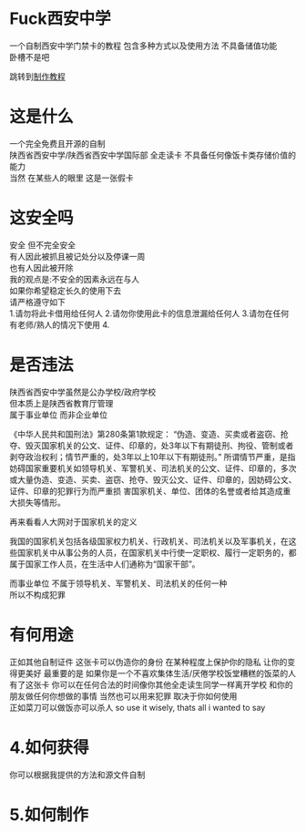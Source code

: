 # Fuck西安中学
一个自制西安中学门禁卡的教程 包含多种方式以及使用方法 不具备储值功能  
  卧槽不是吧

跳转到[制作教程](/how-to-make.md)

# 这是什么
一个完全免费且开源的自制  
陕西省西安中学/陕西省西安中学国际部 全走读卡 
不具备任何像饭卡类存储价值的能力  
当然 在某些人的眼里 这是一张假卡

# 这安全吗
安全 但不完全安全  
有人因此被抓且被记处分以及停课一周  
也有人因此被开除  
我的观点是:不安全的因素永远在与人  
如果你希望稳定长久的使用下去  
请严格遵守如下  
1.请勿将此卡借用给任何人
2.请勿你使用此卡的信息泄漏给任何人
3.请勿在任何有老师/熟人的情况下使用
4.

# 是否违法
陕西省西安中学虽然是公办学校/政府学校  
但本质上是陕西省教育厅管理  
属于事业单位 而非企业单位  
  
  《中华人民共和国刑法》第280条第1款规定：
    “伪造、变造、买卖或者盗窃、抢夺、毁灭国家机关的公文、证件、印章的，处3年以下有期徒刑、拘役、管制或者剥夺政治权利；情节严重的，处3年以上10年以下有期徒刑。”
      所谓情节严重，是指妨碍国家重要机关如领导机关、军警机关、司法机关的公文、证件、印章的，多次或大量伪造、变造、买卖、盗窃、抢夺、毁灭公文、证件、印章的，因妨碍公文、证件、印章的犯罪行为而严重损   害国家机关、单位、团体的名誉或者给其造成重大损失等情形。  

再来看看人大网对于国家机关的定义  

  我国的国家机关包括各级国家权力机关、行政机关、司法机关以及军事机关，在这些国家机关中从事公务的人员，在国家机关中行使一定职权、履行一定职务的，都属于国家工作人员，在生活中人们通称为“国家干部”。

而事业单位 不属于领导机关、军警机关、司法机关的任何一种  
所以不构成犯罪


# 有何用途
正如其他自制证件 这张卡可以伪造你的身份
在某种程度上保护你的隐私 让你的变得更美好
最重要的是 如果你是一个不喜欢集体生活/厌倦学校饭堂糟糕的饭菜的人
有了这张卡 你可以在任何合法的时间像你其他全走读生同学一样离开学校
和你的朋友做任何你想做的事情 
当然也可以用来犯罪 
取决于你如何使用  
正如菜刀可以做饭亦可以杀人
so use it wisely, thats all i wanted to say
# 4.如何获得
你可以根据我提供的方法和源文件自制
# 5.如何制作


